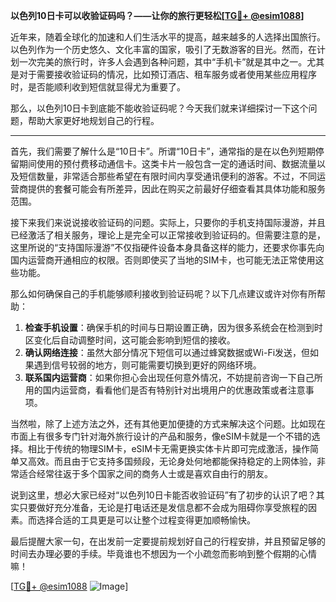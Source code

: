 **以色列10日卡可以收验证码吗？——让你的旅行更轻松[[TG💪+ @esim1088](https://t.me/s/esim1088)]**

近年来，随着全球化的加速和人们生活水平的提高，越来越多的人选择出国旅行。以色列作为一个历史悠久、文化丰富的国家，吸引了无数游客的目光。然而，在计划一次完美的旅行时，许多人会遇到各种问题，其中“手机卡”就是其中之一。尤其是对于需要接收验证码的情况，比如预订酒店、租车服务或者使用某些应用程序时，是否能顺利收到短信就显得尤为重要了。

那么，以色列10日卡到底能不能收验证码呢？今天我们就来详细探讨一下这个问题，帮助大家更好地规划自己的行程。

---

首先，我们需要了解什么是“10日卡”。所谓“10日卡”，通常指的是在以色列短期停留期间使用的预付费移动通信卡。这类卡片一般包含一定的通话时间、数据流量以及短信数量，非常适合那些希望在有限时间内享受通讯便利的游客。不过，不同运营商提供的套餐可能会有所差异，因此在购买之前最好仔细查看其具体功能和服务范围。

接下来我们来说说接收验证码的问题。实际上，只要你的手机支持国际漫游，并且已经激活了相关服务，理论上是完全可以正常接收到验证码的。但需要注意的是，这里所说的“支持国际漫游”不仅指硬件设备本身具备这样的能力，还要求你事先向国内运营商开通相应的权限。否则即使买了当地的SIM卡，也可能无法正常使用这些功能。

那么如何确保自己的手机能够顺利接收到验证码呢？以下几点建议或许对你有所帮助：

1. **检查手机设置**：确保手机的时间与日期设置正确，因为很多系统会在检测到时区变化后自动调整时间，这可能会影响到短信的接收。
2. **确认网络连接**：虽然大部分情况下短信可以通过蜂窝数据或Wi-Fi发送，但如果遇到信号较弱的地方，则可能需要切换到更好的网络环境。
3. **联系国内运营商**：如果你担心会出现任何意外情况，不妨提前咨询一下自己所用的国内运营商，看看他们是否有特别针对出境用户的优惠政策或者注意事项。

当然啦，除了上述方法之外，还有其他更加便捷的方式来解决这个问题。比如现在市面上有很多专门针对海外旅行设计的产品和服务，像eSIM卡就是一个不错的选择。相比于传统的物理SIM卡，eSIM卡无需更换实体卡片即可完成激活，操作简单又高效。而且由于它支持多国频段，无论身处何地都能保持稳定的上网体验，非常适合经常往返于多个国家之间的商务人士或是喜欢自由行的朋友。

说到这里，想必大家已经对“以色列10日卡能否收验证码”有了初步的认识了吧？其实只要做好充分准备，无论是打电话还是发信息都不会成为阻碍你享受旅程的因素。而选择合适的工具更是可以让整个过程变得更加顺畅愉快。

最后提醒大家一句，在出发前一定要提前规划好自己的行程安排，并且预留足够的时间去办理必要的手续。毕竟谁也不想因为一个小疏忽而影响到整个假期的心情嘛！

[[TG💪+ @esim1088](https://t.me/s/esim1088) ![Image](https://i.postimg.cc/4NQfJmqS/Snipaste-2025-05-13-00-14-12.png)]